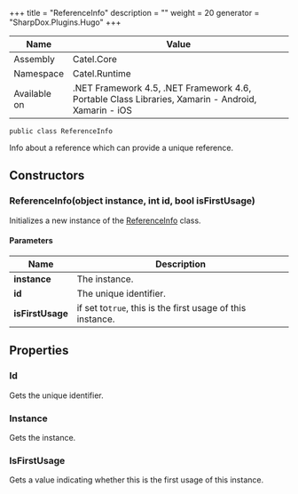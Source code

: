 

+++
title = "ReferenceInfo" 
description = ""
weight = 20
generator = "SharpDox.Plugins.Hugo"
+++

Name|Value
---|---
Assembly|Catel.Core
Namespace|Catel.Runtime
Available on|.NET Framework 4.5, .NET Framework 4.6, Portable Class Libraries, Xamarin - Android, Xamarin - iOS

```
public class ReferenceInfo
```

Info about a reference which can provide a unique reference.

## Constructors

### ReferenceInfo(object instance, int id, bool isFirstUsage)

Initializes a new instance of the [ReferenceInfo](#) class.

#### Parameters

Name|Description
---|---
**instance**|The instance.
**id**|The unique identifier.
**isFirstUsage**|if set to`true`, this is the first usage of this instance.

## Properties

### Id

Gets the unique identifier.

### Instance

Gets the instance.

### IsFirstUsage

Gets a value indicating whether this is the first usage of this instance.

